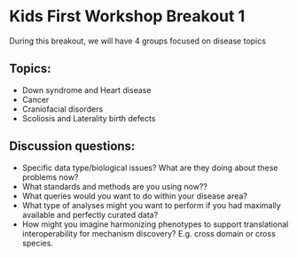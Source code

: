 # Kids First Workshop Breakout 1

During this breakout, we will have 4 groups focused on disease topics

## Topics:

- Down syndrome and Heart disease
- Cancer
- Craniofacial disorders
- Scoliosis and Laterality birth defects
 
## Discussion questions:

- Specific data type/biological issues? What are they doing about these problems now? 
- What standards and methods are you using now??
- What queries would you want to do within your disease area?
- What type of analyses might you want to perform if you had maximally available and perfectly curated data? 
- How might you imagine harmonizing phenotypes to support translational interoperability for mechanism discovery? E.g. cross domain or cross species.

